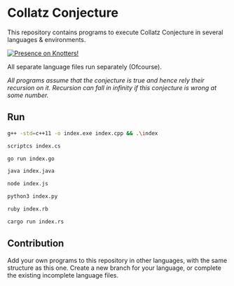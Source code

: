 # Collatz Conjecture

This repository contains programs to execute Collatz Conjecture in several languages & environments.


[![Presence on Knotters!](https://img.shields.io/static/v1?label=Knotters&message=Project&color=1657ce&link=https://knotters.org&style=for-the-badge)](https://knotters.org/projects/profile/collatz-conjecture)

All separate language files run separately (Ofcourse).

_All programs assume that the conjecture is true and hence rely their recursion on it. Recursion can fall in infinity if this conjecture is wrong at some number._

## Run

```bash
g++ -std=c++11 -o index.exe index.cpp && .\index
```

```bash
scriptcs index.cs
```

```bash
go run index.go
```

```bash
java index.java
```

```bash
node index.js
```

```bash
python3 index.py
```

```bash
ruby index.rb
```

```bash
cargo run index.rs
```

## Contribution

Add your own programs to this repository in other languages, with the same structure as this one. Create a new branch for your language, or complete the existing incomplete language files.
